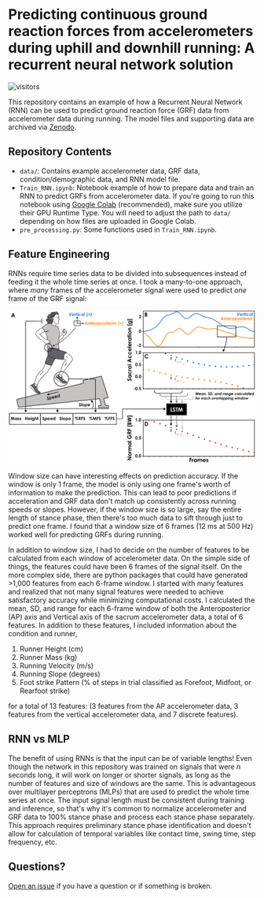 # Predicting continuous ground reaction forces from accelerometers during uphill and downhill running: A recurrent neural network solution
![visitors](https://visitor-badge.laobi.icu/badge?page_id=alcantarar.Recurrent_GRF_Prediction)

This repository contains an example of how a Recurrent Neural Network (RNN) can be used to predict ground reaction
force (GRF) data from accelerometer data during running. The model files and supporting data are archived via [Zenodo](https://zenodo.org/record/4995574).

## Repository Contents
- `data/`: Contains example accelerometer data, GRF data, condition/demographic data, and RNN model file. 
- `Train_RNN.ipynb`: Notebook example of how to prepare data and train an RNN to predict GRFs from accelerometer data.
If you're going to run this notebook using [Google Colab](https://colab.research.google.com/) (recommended), make sure 
you utilize their GPU Runtime Type. You will need to adjust the path to `data/` depending on how files are uploaded in
Google Colab.
- `pre_processing.py`: Some functions used in `Train_RNN.ipynb`.

## Feature Engineering 

RNNs require time series data to be divided into subsequences instead of feeding it the whole time series at once. I took a 
many-to-one approach, where *many* frames of the accelerometer signal were used to predict *one* frame of the GRF signal:

![](README_image.png)

Window size can have interesting effects on prediction accuracy. If the window is only 1 frame, the model is only 
using one frame's worth of information to make the prediction. This can lead to poor predictions if acceleration and
GRF data don't match up consistently across running speeds or slopes. However, if the window size is so large, say the 
entire length of stance phase, then there's too much data to sift through just to predict one frame. I found that a 
window size of 6 frames (12 ms at 500 Hz) worked well for predicting GRFs during running.

In addition to window size, I  had to decide on the number of features to be calculated from each window of accelerometer
data. On the simple side of things, the features could have been 6 frames of the signal itself. On the more complex
side, there are python packages that could have generated >1,000 features from each 6-frame window. I started with many
features and realized that not many signal features were needed to achieve satisfactory accuracy while minimizing 
computational costs. I calculated the mean, SD, and range for each 6-frame window of both the Anteroposterior (AP) axis 
and Vertical axis of the sacrum accelerometer data, a total of 6 features. In addition to these features, I included 
information about the condition and runner,
1. Runner Height (cm)
1. Runner Mass (kg)
1. Running Velocity (m/s)
1. Running Slope (degrees)
1. Foot strike Pattern (% of steps in trial classified as Forefoot, Midfoot, or Rearfoot strike)

for a total of 13 features: (3 features from the AP accelerometer data, 3 features from the vertical accelerometer 
data, and 7 discrete features).

## RNN vs MLP
The benefit of using RNNs is that the input can be of variable lengths! Even though the network in this repository
was trained on signals that were *n* seconds long, it will work on longer or shorter signals, as long as the number of 
features and size of windows are the same. This is advantageous over multilayer perceptrons (MLPs) that are used to 
predict the whole time series at once. The input signal length must be consistent during training and inference, so 
that's why it's common to normalize accelerometer and GRF data to 100% stance phase and process each stance phase separately. 
This approach requires preliminary stance phase identification and doesn't allow for calculation of temporal variables 
like contact time, swing time, step frequency, etc. 

## Questions?
[Open an issue](https://github.com/alcantarar/Recurrent_GRF_Prediction/issues/new) if you have a question or if 
something is broken. 
